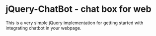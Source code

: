 # jQuery-ChatBot - chat box for web

This is a very simple jQuery implementation for getting started with integrating chatbot in your webpage.